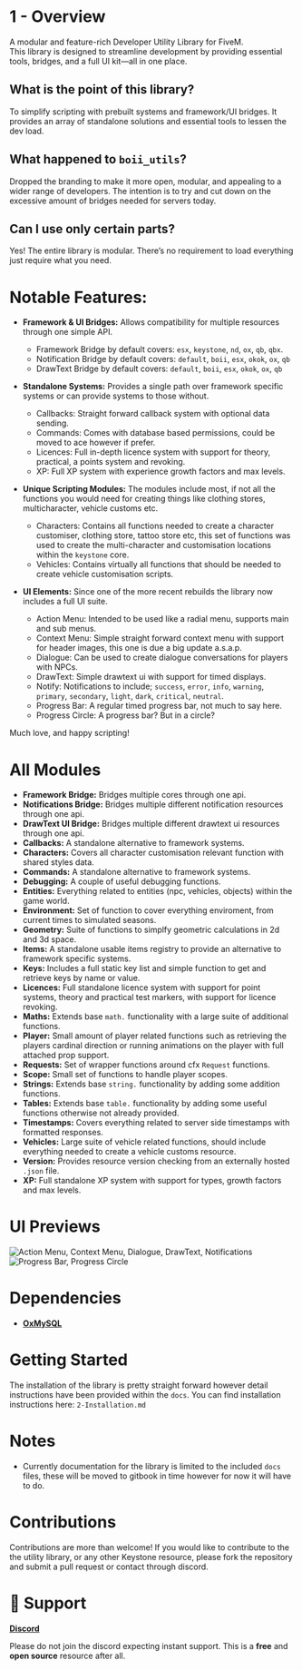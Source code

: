 # 1 - Overview

A modular and feature-rich Developer Utility Library for FiveM.  
This library is designed to streamline development by providing essential tools, bridges, and a full UI kit—all in one place.

## What is the point of this library?
To simplify scripting with prebuilt systems and framework/UI bridges.
It provides an array of standalone solutions and essential tools to lessen the dev load.

## What happened to `boii_utils`?
Dropped the branding to make it more open, modular, and appealing to a wider range of developers.
The intention is to try and cut down on the excessive amount of bridges needed for servers today.

## Can I use only certain parts?
Yes! The entire library is modular.
There’s no requirement to load everything just require what you need.

# Notable Features:
- **Framework & UI Bridges:** Allows compatibility for multiple resources through one simple API.
    - Framework Bridge by default covers: `esx`, `keystone`, `nd`, `ox`, `qb`, `qbx`. 
    - Notification Bridge by default covers: `default`, `boii`, `esx`, `okok`, `ox`, `qb`
    - DrawText Bridge by default covers: `default`, `boii`, `esx`, `okok`, `ox`, `qb` 

- **Standalone Systems:** Provides a single path over framework specific systems or can provide systems to those without.  
    - Callbacks: Straight forward callback system with optional data sending.
    - Commands: Comes with database based permissions, could be moved to ace however if prefer.
    - Licences: Full in-depth licence system with support for theory, practical, a points system and revoking.
    - XP: Full XP system with experience growth factors and max levels.

- **Unique Scripting Modules:** The modules include most, if not all the functions you would need for creating things like clothing stores, multicharacter, vehicle customs etc.
    - Characters: Contains all functions needed to create a character customiser, clothing store, tattoo store etc, this set of functions was used to create the multi-character and customisation locations within the `keystone` core.
    - Vehicles: Contains virtually all functions that should be needed to create vehicle customisation scripts.

- **UI Elements:** Since one of the more recent rebuilds the library now includes a full UI suite.
    - Action Menu: Intended to be used like a radial menu, supports main and sub menus.
    - Context Menu: Simple straight forward context menu with support for header images, this one is due a big update a.s.a.p.
    - Dialogue: Can be used to create dialogue conversations for players with NPCs.
    - DrawText: Simple drawtext ui with support for timed displays.
    - Notify: Notifications to include; `success`, `error`, `info`, `warning`, `primary`, `secondary`, `light`, `dark`, `critical`, `neutral`.
    - Progress Bar: A regular timed progress bar, not much to say here.
    - Progress Circle: A progress bar? But in a circle?

Much love, and happy scripting!

# All Modules

- **Framework Bridge:** Bridges multiple cores through one api.
- **Notifications Bridge:** Bridges multiple different notification resources through one api.
- **DrawText UI Bridge:** Bridges multiple different drawtext ui resources through one api.
- **Callbacks:** A standalone alternative to framework systems.
- **Characters:** Covers all character customisation relevant function with shared styles data.
- **Commands:** A standalone alternative to framework systems.
- **Debugging:** A couple of useful debugging functions.
- **Entities:** Everything related to entities (npc, vehicles, objects) within the game world.
- **Environment:** Set of function to cover everything enviroment, from current times to simulated seasons.
- **Geometry:** Suite of functions to simplfy geometric calculations in 2d and 3d space.
- **Items:** A standalone usable items registry to provide an alternative to framework specific systems.
- **Keys:** Includes a full static key list and simple function to get and retrieve keys by name or value.
- **Licences:** Full standalone licence system with support for point systems, theory and practical test markers, with support for licence revoking.
- **Maths:** Extends base `math.` functionality with a large suite of additional functions.
- **Player:** Small amount of player related functions such as retrieving the players cardinal direction or running animations on the player with full attached prop support.
- **Requests:** Set of wrapper functions around cfx `Request` functions.
- **Scope:** Small set of functions to handle player scopes.
- **Strings:** Extends base `string.` functionality by adding some addition functions.
- **Tables:** Extends base `table.` functionality by adding some useful functions otherwise not already provided.
- **Timestamps:** Covers everything related to server side timestamps with formatted responses.
- **Vehicles:** Large suite of vehicle related functions, should include everything needed to create a vehicle customs resource.
- **Version:** Provides resource version checking from an externally hosted `.json` file.
- **XP:** Full standalone XP system with support for types, growth factors and max levels.

# UI Previews

![Action Menu, Context Menu, Dialogue, DrawText, Notifications](https://i.ibb.co/PG7vKfPB/image-2025-03-15-004251413.png)
![Progress Bar, Progress Circle](https://i.ibb.co/9HkYnYqh/image-2025-03-15-004440049.png)

# Dependencies

- **[OxMySQL](https://github.com/overextended/oxmysql/releases)**

# Getting Started

The installation of the library is pretty straight forward however detail instructions have been provided within the `docs`. 
You can find installation instructions here: `2-Installation.md`

# Notes

- Currently documentation for the library is limited to the included `docs` files, these will be moved to gitbook in time however for now it will have to do.

# Contributions

Contributions are more than welcome! 
If you would like to contribute to the the utility library, or any other Keystone resource, please fork the repository and submit a pull request or contact through discord.

# 📩 Support

**[Discord](https://discord.gg/SjNhQV2YeN)**

Please do not join the discord expecting instant support. 
This is a **free** and **open source** resource after all. 
